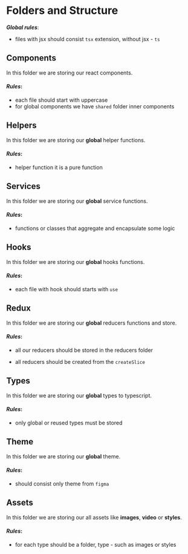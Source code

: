 # Folders and Structure

**_Global rules_**:

-   files with jsx should consist `tsx` extension, without jsx - `ts`

## Components

In this folder we are storing our react components.

#### _Rules_:

-   each file should start with uppercase
-   for global components we have `shared` folder inner components

## Helpers

In this folder we are storing our **global** helper functions.

#### _Rules_:

-   helper function it is a pure function

## Services

In this folder we are storing our **global** service functions.

#### _Rules_:

-   functions or classes that aggregate and encapsulate some logic

## Hooks

In this folder we are storing our **global** hooks functions.

#### _Rules_:

-   each file with hook should starts with `use`

## Redux

In this folder we are storing our **global** reducers functions and store.

#### _Rules_:

-   all our reducers should be stored in the reducers folder

-   all reducers should be created from the `createSlice`

## Types

In this folder we are storing our **global** types to typescript.

#### _Rules_:

-   only global or reused types must be stored

## Theme

In this folder we are storing our **global** theme.

#### _Rules_:

-   should consist only theme from `figma`

## Assets

In this folder we are storing our all assets like **images**, **video** or **styles**.

#### _Rules_:

-   for each type should be a folder, type - such as images or styles
